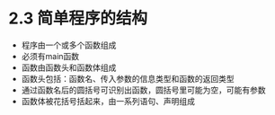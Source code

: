 # 2.3 简单程序的结构

* 程序由一个或多个函数组成
* 必须有main函数
* 函数由函数头和函数体组成
* 函数头包括：函数名、传入参数的信息类型和函数的返回类型
* 通过函数名后的圆括号可识别出函数，圆括号里可能为空，可能有参数
* 函数体被花括号括起来，由一系列语句、声明组成


